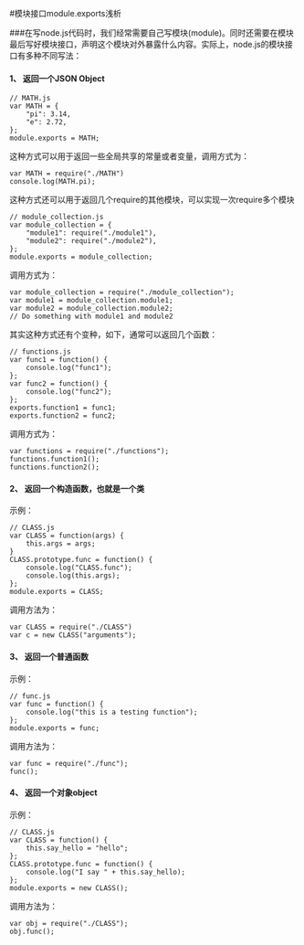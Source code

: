 #模块接口module.exports浅析

###在写node.js代码时，我们经常需要自己写模块(module)。同时还需要在模块最后写好模块接口，声明这个模块对外暴露什么内容。实际上，node.js的模块接口有多种不同写法：

#### 1、 返回一个JSON Object 
>
    // MATH.js
    var MATH = {
        "pi": 3.14,
        "e": 2.72,
    };
    module.exports = MATH;

这种方式可以用于返回一些全局共享的常量或者变量，调用方式为：
>
    var MATH = require("./MATH")
    console.log(MATH.pi);

这种方式还可以用于返回几个require的其他模块，可以实现一次require多个模块
>
    // module_collection.js
    var module_collection = {
        "module1": require("./module1"),
        "module2": require("./module2"),
    };
    module.exports = module_collection;
调用方式为： 
>
    var module_collection = require("./module_collection");
    var module1 = module_collection.module1;
    var module2 = module_collection.module2;
    // Do something with module1 and module2   
其实这种方式还有个变种，如下，通常可以返回几个函数： 
>
    // functions.js
    var func1 = function() {
        console.log("func1");
    };
    var func2 = function() {
        console.log("func2");
    };
    exports.function1 = func1;
    exports.function2 = func2;
调用方式为：
>
    var functions = require("./functions");
    functions.function1();
    functions.function2();    

#### 2、 返回一个构造函数，也就是一个类     
示例：
>
    // CLASS.js
    var CLASS = function(args) {
        this.args = args;
    }
    CLASS.prototype.func = function() {
        console.log("CLASS.func");
        console.log(this.args);
    };
    module.exports = CLASS; 
调用方法为：
>
    var CLASS = require("./CLASS")
    var c = new CLASS("arguments");

#### 3、 返回一个普通函数   
示例：
>
    // func.js
    var func = function() {
        console.log("this is a testing function");
    };
    module.exports = func; 
调用方法为：
>
    var func = require("./func");
    func();

#### 4、 返回一个对象object   
示例：
>
    // CLASS.js
    var CLASS = function() {
        this.say_hello = "hello";
    };
    CLASS.prototype.func = function() {
        console.log("I say " + this.say_hello);
    };
    module.exports = new CLASS();
调用方法为：
>
    var obj = require("./CLASS");
    obj.func();




